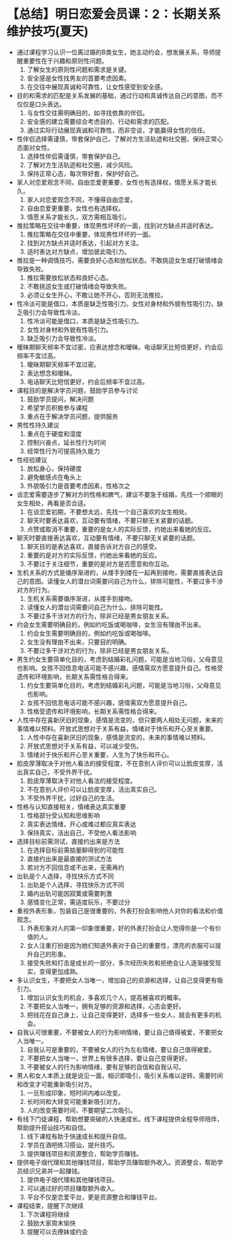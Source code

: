 # 【总结】明日恋爱会员课：2：长期关系维护技巧(夏天)

-   通过课程学习认识一位离过婚的B类女生，她主动约会，想发展关系，导师提醒重要性在于兴趣和原则性问题。
    1.  了解女生的原则性问题和需求是关键。
    2.  安全感是女性找男友的首要考虑因素。
    3.  在交往中展现真诚和可靠性，让女性感受到安全感。
-   目的和需求的匹配是关系发展的基础，通过行动和真诚传达自己的意图，而不仅仅是口头表达。
    1.  与女性交往需明确目的，如寻找依靠的伴侣。
    2.  安全感的建立需要综合考虑目的、行动和需求的匹配。
    3.  通过实际行动展现真诚和可靠性，而非空谈，才能赢得女性的信任。
-   性伴侣选择需谨慎，带套保护自己，了解对方生活轨迹和社交圈，保持正常心态面对女性。
    1.  选择性伴侣需谨慎，带套保护自己。
    2.  了解对方生活轨迹和社交圈，减少风险。
    3.  保持正常心态，每次带好套，保护好自己。
-   家人对恋爱观念不同，自由恋爱更重要，女性也有选择权，情愿关系才能长久。
    1.  家人对恋爱观念不同，不懂得自由恋爱。
    2.  自由恋爱更重要，女性也有选择权。
    3.  情愿关系才能长久，双方需相互吸引。
-   推拉策略在交往中重要，体现男性坏坏的一面，找到对方缺点并适时表达。
    1.  推拉策略在交往中重要，体现男性坏坏的一面。
    2.  找到对方缺点并适时表达，引起对方关注。
    3.  适时表达对方缺点，增加彼此吸引力。
-   推拉是一种调情技巧，需要良好心态和放松状态。不敢挑逗女生或打破情绪会导致失败。
    1.  推拉需要放松状态和良好心态。
    2.  不敢挑逗女生或打破情绪会导致失败。
    3.  必须让女生开心，不敢让她不开心，否则无法推拉。
-   性冷淡可能是借口，本质是缺乏性吸引力。女性对身材和外貌有性吸引力，缺乏吸引力会导致性冷淡。
    1.  性冷淡可能是借口，本质是缺乏性吸引力。
    2.  女性对身材和外貌有性吸引力。
    3.  缺乏吸引力会导致性冷淡。
-   暧昧期聊天频率不宜过密，应表达想念和暧昧。电话聊天比短信更好，约会后频率不宜过高。
    1.  暧昧期聊天频率不宜过密。
    2.  表达想念和暧昧。
    3.  电话聊天比短信更好，约会后频率不宜过高。
-   课程目的是解决学员问题，鼓励学员参与讨论
    1.  鼓励学员提问，解决问题
    2.  希望学员积极参与课程
    3.  重点在于解决学员问题，提供服务
-   男性性持久建议
    1.  重点在于硬度和湿度
    2.  控制兴奋点，延长性行为时间
    3.  经常性行为可提高持久能力
-   性经验建议
    1.  放松身心，保持硬度
    2.  避免敏感点在龟头上
    3.  外貌吸引力是首要考虑因素，性格次之
-   谈恋爱需要逐步了解对方的性格和脾气，建议不要急于结婚，先找一个顺眼的女生相处，再看是否合适。
    1.  在谈恋爱初期，不要想太远，先找一个自己喜欢的女生相处。
    2.  聊天时要表达喜欢，互动要有情绪，不要只聊无关紧要的话题。
    3.  点赞或取消不重要，重要的是女人的实际反馈，约她出来看她的反应。
-   聊天时要直接表达喜欢，互动要有情绪，不要只聊无关紧要的话题。
    1.  聊天目的是表达喜欢，直接告诉对方自己的感受。
    2.  重要的是对方的实际反馈，约她出来看她的反应。
    3.  不要过于关注细节，重要的是对方是否愿意和你互动。
-   生机关系的方式是循序渐进的，从搂手到搂在一起再到接吻，需要直接表达自己的意图。读懂女人的潜台词需要问自己为什么，排除可能性，不要过多干涉对方的行为。
    1.  生机关系需要循序渐进，从搂手到接吻。
    2.  读懂女人的潜台词需要问自己为什么，排除可能性。
    3.  不要过多干涉对方的行为，除非已经是男女朋友关系。
-   约会女生需要明确目的，例如约吃饭或喝咖啡，女生没有理由不出来。
    1.  约会女生需要明确目的，例如约吃饭或喝咖啡。
    2.  女生没有理由不出来，只要目的明确。
    3.  不要过多干涉对方的行为，除非已经是男女朋友关系。
-   男生约女生要简单化目的，考虑到结婚彩礼问题，可能是当地习俗，父母意见也影响。女孩不回信息电话可能不感兴趣，感情需双方愿意提升自己。性格受遗传和环境影响，长期关系需性格合得来。
    1.  约女生要简单化目的，考虑到结婚彩礼问题，可能是当地习俗，父母意见也影响。
    2.  女孩不回信息电话可能不感兴趣，感情需双方愿意提升自己。
    3.  性格受遗传和环境影响，长期关系需性格合得来。
-   人性中存在喜新厌旧的现象，感情是流变的，但只要两人相处无问题，未来的事情难以预料。开放式思想对于关系有益，情绪对于快乐和开心至关重要。
    1.  人性中存在喜新厌旧的现象，感情是流变的，未来的事情难以预料。
    2.  开放式思想对于关系有益，可以减少受伤。
    3.  情绪对于快乐和开心至关重要，人生为了快乐和开心。
-   脸皮厚薄取决于对他人看法的接受程度，不在意别人评价可以让脸皮变厚，活出真实自己，不受外界干扰。
    1.  脸皮厚薄取决于对他人看法的接受程度。
    2.  不在意别人评价可以让脸皮变厚，活出真实自己。
    3.  不受外界干扰，过好自己的生活。
-   性格与认知直接相关，情绪表达真实重要
    1.  性格部分受认知和思维影响
    2.  真实表达情绪，开心或难过都应真实表达
    3.  保持真实，活出自己，不受他人看法影响
-   选择目标前需测试，直接约出来是方法
    1.  在选择目标前需掂量聊得到的可能性
    2.  直接约出来是最直接的测试方法
    3.  若对方不回信息或不出来，无需再约
-   出轨是个人选择，寻找快乐方式不同
    1.  出轨是个人选择，寻找快乐方式不同
    2.  婚内出轨可能因寂寞或需要刺激
    3.  感情变化正常，需适度玩乐，不要过分
-   重视外表形象，包装自己是很重要的，外表打扮会影响他人对你的看法和价值观念。
    1.  外表形象对人的第一印象很重要，好的外表打扮会让人觉得你是一个有价值的人。
    2.  女人注重打扮是因为她们知道外表对于自己的重要性，漂亮的衣服可以提升自己的形象。
    3.  接受失败和打击是成长的一部分，多次经历失败和拒绝会让人逐渐接受现实，变得更加成熟。
-   多认识女生，不要把女人当唯一，增加自己的资源和选择，让自己变得更有吸引力。
    1.  增加认识女生的机会，多喜欢几个人，提高被喜欢的概率。
    2.  不要把女人当唯一，拥有足够的资源和选择，心态会更好。
    3.  把钱花在自己身上，让自己变得更好，选择多一些女人，就会有更多的机会。
-   自我认可很重要，不要被女人的行为影响情绪，要让自己值得被爱，不要把女人当唯一。
    1.  自我认可是重要的，不要被女人的行为左右情绪，要让自己值得被爱。
    2.  不要把女人当唯一，世界上有很多选择，要让自己变得更好。
    3.  不要被女人的行为影响情绪，要有足够的自信和自我认可。
-   男人和女人本质上就是说见一面，相识即吸引，吸引关系难以逆转。需要时间和改变才可能重新吸引对方。
    1.  一旦形成印象，短时间内难以改变。
    2.  长时间和大转变可能重新吸引对方。
    3.  人的改变需要时间，不要期望二次吸引。
-   有线下门徒课程，帮助想要突破的人快速成长。线下课程提供全程导师陪伴，帮助提升搭讪技巧和自信。
    1.  线下课程有助于快速成长和提升自信。
    2.  学员在酒吧练习搭讪，提升技巧。
    3.  提供赚钱项目和资源整合，帮助学员赚钱。
-   提供电子烟代理和其他赚钱项目，帮助学员赚取额外收入。资源整合，帮助学员结识兄弟并一起赚钱。
    1.  提供电子烟代理和其他赚钱项目。
    2.  可以通过好的项目赚取额外收入。
    3.  平台不仅是恋爱平台，更是资源整合和赚钱平台。
-   课程结束，提醒下次继续
    1.  下次课程将继续
    2.  鼓励大家周末愉快
    3.  提醒可以去撩妹或约会